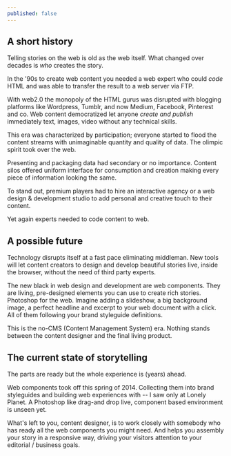 ```yaml
---
published: false
---
```


## A short history 

Telling stories on the web is old as the web itself. What changed over decades is *who* creates the story.

In the '90s to create web content you needed a web expert who could *code* HTML and was able to transfer the result to a web server via FTP.

With web2.0 the monopoly of the HTML gurus was disrupted with blogging platforms like Wordpress, Tumblr, and now Medium, Facebook, Pinterest and co. Web content democratized let anyone *create and publish* immediately text, images, video without any technical skills.

This era was characterized by participation; everyone started to flood the content streams with unimaginable quantity and quality of data. The olimpic spirit took over the web.

Presenting and packaging data had secondary or no importance. Content silos offered uniform interface for consumption and creation making every piece of information looking the same.

To stand out, premium players had to hire an interactive agency or a web design & development studio to add personal and creative touch to their content.

Yet again experts needed to code content to web.

## A possible future

Technology disrupts itself at a fast pace eliminating middleman. New tools will let content creators to design and develop beautiful stories live, inside the browser, without the need of third party experts.

The new black in web design and development are web components. They are living, pre-designed elements you can use to create rich stories. Photoshop for the web. Imagine adding a slideshow, a big background image, a perfect headline and excerpt to your web document with a click. All of them following your brand styleguide definitions.

This is the no-CMS (Content Management System) era. Nothing stands between the content designer and the final living product.

## The current state of storytelling

The parts are ready but the whole experience is (years) ahead.

Web components took off this spring of 2014. Collecting them into brand styleguides and building web experiences with -- I saw only at Lonely Planet. A Photoshop like drag-and drop live, component based environment is unseen yet.

What's left to you, content designer, is to work closely with somebody who has ready all the web components you might need. And helps you assembly your story in a responsive way, driving your visitors attention to your editorial / business goals.






